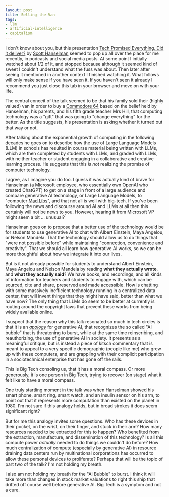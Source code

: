 ```yaml
---
layout: post
title: Selling the Van
tags:
- llm
- artificial-intelligence
- capitalism
---
```


I don't know about you, but this presentation [Tech Promised Everything. Did it deliver?](https://www.youtube.com/watch?v=dVG8W-0p6vg&t=32s) by [Scott Hanselman](https://www.hanselman.com/) seemed to pop up all over the place for me recently, in podcasts and social media posts. At some point I initially watched about 1/2 of it, and stopped because although it seemed kind of sweet I couldn't understand what the fuss was about. Then later after seeing it mentioned in another context I finished watching it. What follows will only make sense if you have seen it. If you haven't seen it already I recommend you just close this tab in your browser and move on with your life.

The central conceit of the talk seemed to be that his family sold their (highly valued) van in order to buy a [Commodore 64](https://en.wikipedia.org/wiki/Commodore_64) based on the belief held by Hanselman, his parents, and his fifth grade teacher Mrs Hill, that computing technology was a "gift" that was going to "change everything" for the better. As the title suggests, his presentation is asking whether it turned out that way or not.

After talking about the exponential growth of computing in the following decades he goes on to describe how the use of Large Language Models (LLM) in schools has resulted in course material being written with LLMs, which are then completed by students with LLMs, and graded with LLMs, with neither teacher or student engaging in a collaborative and creative learning process. He suggests that this *is not* realizing the promise of computer technology.

I agree, as I imagine you do too. I guess it was actually kind of brave for Hanselman (a Microsoft employee, who essentially own OpenAI who created ChatGPT) to get on a stage in front of a large audience and compare generative AI technology, or Large Language Models, to "computer [Mad Libs](https://en.wikipedia.org/wiki/Mad_Libs)", and that not all is well with big-tech. If you've been following the news and discourse around AI and LLMs at all then this certainly will not be news to you. However, hearing it from Microsoft VP might seem a bit ... unusual?

Hanselman goes on to propose that a better use of the technology would be for students to use generative AI to chat with Albert Einstein, Maya Angelou, or Nelson Mandela. That the technology should allow us to do things that "were not possible before" while maintaining "connection, convenience and creativity". That we should all learn how generative AI works, so we can be more thoughtful about how we integrate it into our lives.

But is it not already possible for students to understand Albert Einstein, Maya Angelou and Nelson Mandela by reading **what they actually wrote**, and **what they actually said**? We have books, and recordings, and all kinds of information for teachers and students to engage with, which can be sourced, cite and share, preserved and made accessible. How is chatting with some massively inefficient technology running in a centralized data center, that will invent things that they might have said, better than what we have now? The only thing that LLMs do seem to be better at currently is routing around the copyright laws that prevent these works from being widely available online.

I suspect that the reason why this talk resonated so much in tech circles is that it is an *[apology](https://en.wikipedia.org/wiki/Apologia)* for generative AI, that recognizes the so called "AI bubble" that is threatening to burst, while at the same time reinscribing, and reauthorizing, the use of generative AI in society. It presents as a meaningful critique, but is instead a piece of kitsch commentary that is meant to appeal to a very specific demographic (people like me) who grew up with these computers, and are grappling with their complicit participation in a sociotechnical enterprise that has gone off the rails.

This is Big Tech consoling us, that it has a moral compass. Or more generously, it is one person in Big Tech, trying to recover (on stage) what it felt like to have a moral compass.

One truly startling moment in the talk was when Hanselman showed his smart phone, smart ring, smart watch, and an insulin sensor on his arm, to point out that it represents more computation than existed on the planet in 1980. I'm not sure if this analogy holds, but in broad strokes it does seem significant right?

But for me this analogy invites some questions. Who has these devices in their pocket, on the wrist, on their finger, and stuck in their arm? How many resources needed to be extracted for this to happen? Who benefited from the extraction, manufacture, and dissemination of this technology? Is all this compute power *actually* needed to do things we couldn't do before? How much centralization of compute (especially by generative AI) in resource draining data centers run by multinational corporations has occurred to allow these personal devices to proliferate? Perhaps that will be the topic of part two of the talk? I'm not holding my breath.

I also am not holding my breath for the "AI Bubble" to burst. I think it will take more than changes in stock market valuations to right this ship that drifted off course well before generative AI. Big Tech is a symptom and not a cure.
